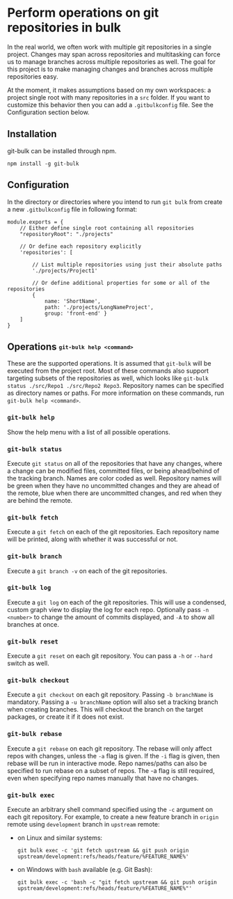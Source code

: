 
# Perform operations on git repositories in bulk

In the real world, we often work with multiple git repositories in a single
project. Changes may span across repositories and multitasking can force us to
manage branches across multiple repositories as well. The goal for this project
is to make managing changes and branches across multiple repositories easy.

At the moment, it makes assumptions based on my own workspaces: a project single
root with many repositories in a `src` folder. If you want to customize this
behavior then you can add a `.gitbulkconfig` file. See the Configuration section
below.

## Installation

git-bulk can be installed through npm.

```
npm install -g git-bulk
```

## Configuration

In the directory or directories where you intend to run `git bulk` from create a new `.gitbulkconfig` file in following format:
```
module.exports = {
    // Either define single root containing all repositories
    "repositoryRoot": "./projects"

    // Or define each repository explicitly
    'repositories': [

        // List multiple repositories using just their absolute paths
        './projects/Project1'

        // Or define additional properties for some or all of the repositories
        {
            name: 'ShortName',
            path: './projects/LongNameProject',
            group: 'front-end' }
    ]
}
```

## Operations <sub><sup>`git-bulk help <command>`</sup></sub>
These are the supported operations. It is assumed that `git-bulk` will be
executed from the project root. Most of these commands also support targeting subsets
of the repositories as well, which looks like `git-bulk status ./src/Repo1 ./src/Repo2 Repo3`.
Repository names can be specified as directory names or paths. For more information on these
commands, run `git-bulk help <command>`.

### `git-bulk help`
Show the help menu with a list of all possible operations.

### `git-bulk status`
Execute `git status` on all of the repositories that have any changes, where a
change can be modified files, committed files, or being ahead/behind of the
tracking branch. Names are color coded as well. Repository names will be green
when they have no uncommitted changes and they are ahead of the remote, blue
when there are uncommitted changes, and red when they are behind the remote.

### `git-bulk fetch`
Execute a `git fetch` on each of the git repositories. Each repository name will
be printed, along with whether it was successful or not.

### `git-bulk branch`
Execute a `git branch -v` on each of the git repositories.

### `git-bulk log`
Execute a `git log` on each of the git repositories. This will use a condensed,
custom graph view to display the log for each repo. Optionally pass `-n <number>`
to change the amount of commits displayed, and `-A` to show all branches at once.

### `git-bulk reset`
Execute a `git reset` on each git repository. You can pass a `-h` or `--hard` switch
as well.

### `git-bulk checkout`
Execute a `git checkout` on each git repository. Passing `-b branchName` is
mandatory. Passing a `-u branchName` option will also set a tracking branch when
creating branches. This will checkout the branch on the target packages, or
create it if it does not exist.

### `git-bulk rebase`
Execute a `git rebase` on each git repository. The rebase will only affect
repos with changes, unless the `-a` flag is given. If the `-i` flag is given,
then rebase will be run in interactive mode. Repo names/paths can also be specified to run
rebase on a subset of repos. The -a flag is still required, even when
specifying repo names manually that have no changes.

### `git-bulk exec`
Execute an arbitrary shell command specified using the `-c` argument on each git repository.
For example, to create a new feature branch in `origin` remote using `development` branch in `upstream` remote:
* on Linux and similar systems:
    ```
    git bulk exec -c 'git fetch upstream && git push origin upstream/development:refs/heads/feature/%FEATURE_NAME%'
    ```
* on Windows with `bash` available (e.g. Git Bash): 
    ```
    git bulk exec -c 'bash -c "git fetch upstream && git push origin upstream/development:refs/heads/feature/%FEATURE_NAME%"'
    ```
